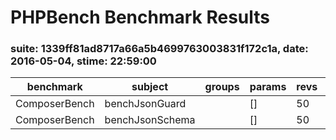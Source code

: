 PHPBench Benchmark Results
==========================

### suite: 1339ff81ad8717a66a5b4699763003831f172c1a, date: 2016-05-04, stime: 22:59:00

benchmark | subject | groups | params | revs | its | mem | best | mean | mode | worst | stdev | rstdev | diff
 --- | --- | --- | --- | --- | --- | --- | --- | --- | --- | --- | --- | --- | --- 
ComposerBench | benchJsonGuard |  | [] | 50 | 5 | 739,328b | 933.400μs | 966.484μs | 949.850μs | 998.060μs | 26.225μs | 2.71% | 0.00%
ComposerBench | benchJsonSchema |  | [] | 50 | 5 | 914,840b | 2,037.660μs | 2,091.784μs | 2,066.707μs | 2,183.180μs | 51.327μs | 2.45% | +53.80%

